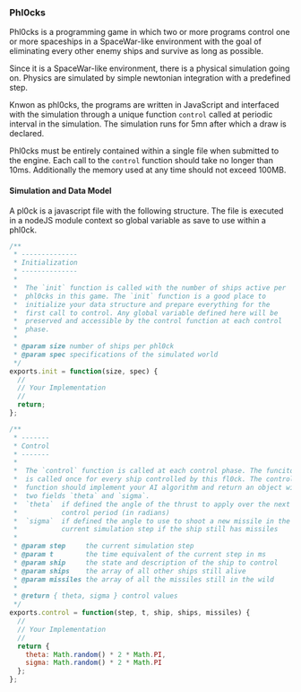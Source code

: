 ### Phl0cks

Phl0cks is a programming game in which two or more programs control 
one or more spaceships in a SpaceWar-like environment with the goal of
eliminating every other enemy ships and survive as long as possible.

Since it is a SpaceWar-like environment, there is a physical simulation 
going on. Physics are simulated by simple newtonian integration with 
a predefined step.

Knwon as phl0cks, the programs are written in JavaScript and interfaced
with the simulation through a unique function `control` called at periodic 
interval in the simulation. The simulation runs for 5mn after which a draw
is declared.

Phl0cks must be entirely contained within a single file when submitted to
the engine. Each call to the `control` function should take no longer than
10ms. Additionally the memory used at any time should not exceed 100MB.


#### Simulation and Data Model

A pl0ck is a javascript file with the following structure. The file is executed
in a nodeJS module context so global variable as save to use within a phl0ck.

```javascript
/**
 * --------------
 * Initialization
 * --------------
 *
 *  The `init` function is called with the number of ships active per
 *  phl0cks in this game. The `init` function is a good place to
 *  initialize your data structure and prepare everything for the
 *  first call to control. Any global variable defined here will be
 *  preserved and accessible by the control function at each control
 *  phase.
 *
 * @param size number of ships per phl0ck
 * @param spec specifications of the simulated world
 */
exports.init = function(size, spec) {
  //
  // Your Implementation
  //
  return;
};

/**
 * -------
 * Control
 * -------
 *
 *  The `control` function is called at each control phase. The funciton
 *  is called once for every ship controlled by this fl0ck. The control
 *  function should implement your AI algorithm and return an object with
 *  two fields `theta` and `sigma`.
 *  `theta`  if defined the angle of the thrust to apply over the next
 *           control period (in radians)
 *  `sigma`  if defined the angle to use to shoot a new missile in the
 *           current simulation step if the ship still has missiles
 *
 * @param step     the current simulation step
 * @param t        the time equivalent of the current step in ms 
 * @param ship     the state and description of the ship to control 
 * @param ships    the array of all other ships still alive
 * @param missiles the array of all the missiles still in the wild
 *
 * @return { theta, sigma } control values
 */
exports.control = function(step, t, ship, ships, missiles) {
  //
  // Your Implementation
  //
  return { 
    theta: Math.random() * 2 * Math.PI,
    sigma: Math.random() * 2 * Math.PI
  };
};
```

